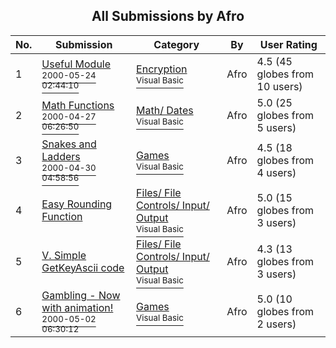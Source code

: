 ﻿<div align="center">

## All Submissions by Afro

</div>

No.  | Submission | Category | By   | User Rating
---- | ---------- | -------- | ---- | -----------
1 | [Useful Module<br /><sup>2000-05-24 02:44:10</sup>](https://github.com/Planet-Source-Code/afro-useful-module__1-8310) | [Encryption<br /><sup>Visual Basic</sup>](../ByCategory/encryption__1-48.md) | Afro | 4.5 (45 globes from 10 users)
2 | [Math Functions<br /><sup>2000-04-27 06:26:50</sup>](https://github.com/Planet-Source-Code/afro-math-functions__1-7628) | [Math/ Dates<br /><sup>Visual Basic</sup>](../ByCategory/math-dates__1-37.md) | Afro | 5.0 (25 globes from 5 users)
3 | [Snakes and Ladders<br /><sup>2000-04-30 04:58:56</sup>](https://github.com/Planet-Source-Code/afro-snakes-and-ladders__1-7702) | [Games<br /><sup>Visual Basic</sup>](../ByCategory/games__1-38.md) | Afro | 4.5 (18 globes from 4 users)
4 | [Easy Rounding Function<br />](https://github.com/Planet-Source-Code/afro-easy-rounding-function__1-7947) | [Files/ File Controls/ Input/ Output<br /><sup>Visual Basic</sup>](../ByCategory/files-file-controls-input-output__1-3.md) | Afro | 5.0 (15 globes from 3 users)
5 | [V\. Simple GetKeyAscii code<br />](https://github.com/Planet-Source-Code/afro-v-simple-getkeyascii-code__1-7946) | [Files/ File Controls/ Input/ Output<br /><sup>Visual Basic</sup>](../ByCategory/files-file-controls-input-output__1-3.md) | Afro | 4.3 (13 globes from 3 users)
6 | [Gambling \- Now with animation\!<br /><sup>2000-05-02 06:30:12</sup>](https://github.com/Planet-Source-Code/afro-gambling-now-with-animation__1-7782) | [Games<br /><sup>Visual Basic</sup>](../ByCategory/games__1-38.md) | Afro | 5.0 (10 globes from 2 users)
